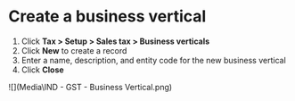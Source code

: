 # Create a business vertical

1. Click **Tax > Setup > Sales tax > Business verticals**
2. Click **New** to create a record
3. Enter a name, description, and entity code for the new business vertical
4. Click **Close**

![](Media\IND - GST - Business Vertical.png)
